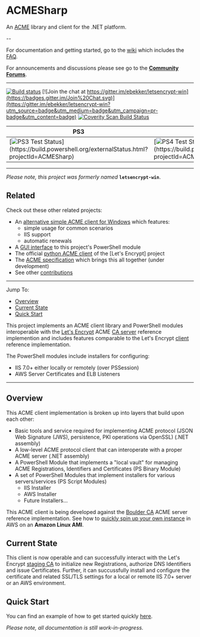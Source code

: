 # ACMESharp

An [ACME](https://github.com/letsencrypt/acme-spec) library and client for the .NET platform.

--

For documentation and getting started, go to the [wiki](https://github.com/ebekker/ACMESharp/wiki) which includes the [FAQ](https://github.com/ebekker/ACMESharp/wiki/FAQ).

For announcements and discussions please see go to the **[Community Forums](http://groups.google.com/group/acmesharp)**.

---

[![Build status](https://ci.appveyor.com/api/projects/status/0knwrhni528xi2rs?svg=true)](https://ci.appveyor.com/project/ebekker/acmesharp)
[![Join the chat at https://gitter.im/ebekker/letsencrypt-win](https://badges.gitter.im/Join%20Chat.svg)](https://gitter.im/ebekker/letsencrypt-win?utm_source=badge&utm_medium=badge&utm_campaign=pr-badge&utm_content=badge)
<a href="https://scan.coverity.com/projects/acmesharp">
  <img alt="Coverity Scan Build Status"
       src="https://scan.coverity.com/projects/7030/badge.svg"/>
</a>


| PS3 | PS4 | PS5 |
------|-----|------
[![PS3 Test Status](https://build.powershell.org/app/rest/builds/buildType:\(id:ACMESharp_InstallTestOnPs3\)/statusIcon.svg)](https://build.powershell.org/externalStatus.html?projectId=ACMESharp) | [![PS4 Test Status](https://build.powershell.org/app/rest/builds/buildType:\(id:ACMESharp_InstallTestOnPs4\)/statusIcon.svg)](https://build.powershell.org/externalStatus.html?projectId=ACMESharp) | [![PS5 Test Status](https://build.powershell.org/app/rest/builds/buildType:\(id:ACMESharp_InstallTestOnPs5\)/statusIcon.svg)](https://build.powershell.org/externalStatus.html?projectId=ACMESharp)


---

*Please note, this project was formerly named* **`letsencrypt-win`**.

## Related

Check out these other related projects:

* An [alternative simple ACME client for Windows](https://github.com/Lone-Coder/letsencrypt-win-simple) which features:
  * simple usage for common scenarios
  * IIS support
  * automatic renewals
* A [GUI interface](http://webprofusion.com/apps/certify) to this project's PowerShell module
* The official [python ACME client](https://github.com/letsencrypt/letsencrypt) of the [Let's Encrypt] project
* The [ACME specification](https://github.com/ietf-wg-acme/acme) which brings this all together (under development)
* See other [contributions](https://github.com/ebekker/ACMESharp/wiki/Contributions)

---

Jump To:
* [Overview](#overview)
* [Current State](#current-state)
* [Quick Start](https://github.com/ebekker/ACMESharp/wiki/Quick-Start)

This project implements an ACME client library and PowerShell modules interoperable with the [Let's Encrypt](https://letsencrypt.org/) ACME [CA server](https://github.com/letsencrypt/boulder) reference implemention and includes features comparable to the Let's Encrypt [client](https://github.com/letsencrypt/letsencrypt) reference implementation.

The PowerShell modules include installers for configuring:
* IIS 7.0+ either locally or remotely (over PSSession)
* AWS Server Certificates and ELB Listeners

---

## Overview

This ACME client implementation is broken up into layers that build upon each other:
* Basic tools and service required for implementing ACME protocol (JSON Web Signature (JWS), persistence, PKI operations via OpenSSL) (.NET assembly)
* A low-level ACME protocol client that can interoperate with a proper ACME server (.NET assembly)
* A PowerShell Module that implements a "local vault" for managing ACME Registrations, Identifiers and Certificates (PS Binary Module)
* A set of PowerShell Modules that implement installers for various servers/services (PS Script Modules)
  * IIS Installer
  * AWS Installer
  * Future Installers...

This ACME client is being developed against the [Boulder CA](https://github.com/letsencrypt/boulder) ACME server reference implementation.  See how to [quickly spin up your own instance](https://github.com/ebekker/ACMESharp/wiki/Setup-Boulder-CA-on-Amazon-Linux) in AWS on an **Amazon Linux AMI**.

## Current State

This client is now operable and can successfully interact with the Let's Encrypt  [staging CA](https://acme-staging.api.letsencrypt.org/) to initialize new Registrations, authorize DNS Identifiers and issue Certificates.  Further, it can succussfully install and configure the certificate and related SSL/TLS settings for a local or remote IIS 7.0+ server or an AWS environment.

## Quick Start

You can find an example of how to get started quickly [here](https://github.com/ebekker/ACMESharp/wiki/Quick-Start).

*Please note, all documentation is still work-in-progress.*

